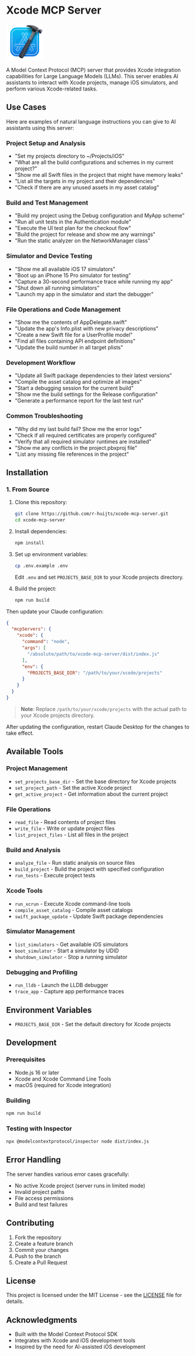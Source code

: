 # Xcode MCP Server

<img src="xcode_icon.svg" width="100" height="100" alt="Xcode MCP Server Icon">

A Model Context Protocol (MCP) server that provides Xcode integration capabilities for Large Language Models (LLMs). This server enables AI assistants to interact with Xcode projects, manage iOS simulators, and perform various Xcode-related tasks.

## Use Cases

Here are examples of natural language instructions you can give to AI assistants using this server:

### Project Setup and Analysis
- "Set my projects directory to ~/Projects/iOS"
- "What are all the build configurations and schemes in my current project?"
- "Show me all Swift files in the project that might have memory leaks"
- "List all the targets in my project and their dependencies"
- "Check if there are any unused assets in my asset catalog"

### Build and Test Management
- "Build my project using the Debug configuration and MyApp scheme"
- "Run all unit tests in the Authentication module"
- "Execute the UI test plan for the checkout flow"
- "Build the project for release and show me any warnings"
- "Run the static analyzer on the NetworkManager class"

### Simulator and Device Testing
- "Show me all available iOS 17 simulators"
- "Boot up an iPhone 15 Pro simulator for testing"
- "Capture a 30-second performance trace while running my app"
- "Shut down all running simulators"
- "Launch my app in the simulator and start the debugger"

### File Operations and Code Management
- "Show me the contents of AppDelegate.swift"
- "Update the app's Info.plist with new privacy descriptions"
- "Create a new Swift file for a UserProfile model"
- "Find all files containing API endpoint definitions"
- "Update the build number in all target plists"

### Development Workflow
- "Update all Swift package dependencies to their latest versions"
- "Compile the asset catalog and optimize all images"
- "Start a debugging session for the current build"
- "Show me the build settings for the Release configuration"
- "Generate a performance report for the last test run"

### Common Troubleshooting
- "Why did my last build fail? Show me the error logs"
- "Check if all required certificates are properly configured"
- "Verify that all required simulator runtimes are installed"
- "Show me any conflicts in the project.pbxproj file"
- "List any missing file references in the project"


## Installation


### 1. From Source

1. Clone this repository:
   ```bash
   git clone https://github.com/r-huijts/xcode-mcp-server.git
   cd xcode-mcp-server
   ```

2. Install dependencies:
   ```bash
   npm install
   ```

3. Set up environment variables:
   ```bash
   cp .env.example .env
   ```
   Edit `.env` and set `PROJECTS_BASE_DIR` to your Xcode projects directory.

4. Build the project:
   ```bash
   npm run build
   ```

Then update your Claude configuration:

```json
{
  "mcpServers": {
    "xcode": {
      "command": "node",
      "args": [
        "/absolute/path/to/xcode-mcp-server/dist/index.js"
      ],
      "env": {
        "PROJECTS_BASE_DIR": "/path/to/your/xcode/projects"
      }
    }
  }
}
```

> **Note**: Replace `/path/to/your/xcode/projects` with the actual path to your Xcode projects directory.

After updating the configuration, restart Claude Desktop for the changes to take effect.

## Available Tools

### Project Management
- `set_projects_base_dir` - Set the base directory for Xcode projects
- `set_project_path` - Set the active Xcode project
- `get_active_project` - Get information about the current project

### File Operations
- `read_file` - Read contents of project files
- `write_file` - Write or update project files
- `list_project_files` - List all files in the project

### Build and Analysis
- `analyze_file` - Run static analysis on source files
- `build_project` - Build the project with specified configuration
- `run_tests` - Execute project tests

### Xcode Tools
- `run_xcrun` - Execute Xcode command-line tools
- `compile_asset_catalog` - Compile asset catalogs
- `swift_package_update` - Update Swift package dependencies

### Simulator Management
- `list_simulators` - Get available iOS simulators
- `boot_simulator` - Start a simulator by UDID
- `shutdown_simulator` - Stop a running simulator

### Debugging and Profiling
- `run_lldb` - Launch the LLDB debugger
- `trace_app` - Capture app performance traces

## Environment Variables

- `PROJECTS_BASE_DIR` - Set the default directory for Xcode projects

## Development

### Prerequisites
- Node.js 16 or later
- Xcode and Xcode Command Line Tools
- macOS (required for Xcode integration)

### Building
```bash
npm run build
```

### Testing with Inspector
```bash
npx @modelcontextprotocol/inspector node dist/index.js
```

## Error Handling

The server handles various error cases gracefully:
- No active Xcode project (server runs in limited mode)
- Invalid project paths
- File access permissions
- Build and test failures

## Contributing

1. Fork the repository
2. Create a feature branch
3. Commit your changes
4. Push to the branch
5. Create a Pull Request

## License

This project is licensed under the MIT License - see the [LICENSE](LICENSE) file for details.

## Acknowledgments

- Built with the Model Context Protocol SDK
- Integrates with Xcode and iOS development tools
- Inspired by the need for AI-assisted iOS development
